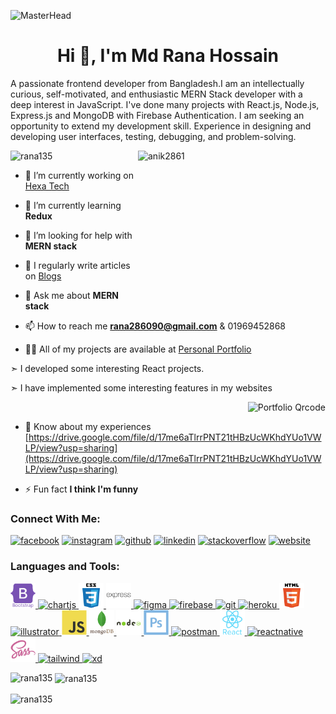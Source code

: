![MasterHead](https://i.ibb.co/HCTxznb/git.jpg)
<h1 align="center">Hi 👋, I'm Md Rana Hossain</h1>
<p align="start">A passionate frontend developer from Bangladesh.I am an intellectually curious, self-motivated, and enthusiastic MERN Stack developer with a deep interest in JavaScript. I've done many projects with React.js, Node.js, Express.js and MongoDB with Firebase Authentication. I am seeking an opportunity to extend my development skill. Experience in designing and developing user interfaces, testing, debugging, and problem-solving.</p>
<img align="right" height="240px" width="300px" src="https://i.ibb.co/QPVt3bK/computer.gif" alt="anik2861" />

<p align="left"> <img src="https://komarev.com/ghpvc/?username=rana135&label=Profile%20views&color=0e75b6&style=flat" alt="rana135" /> </p>

- 🔭 I’m currently working on [Hexa Tech](https://hexa-tech.web.app/)

- 🌱 I’m currently learning **Redux**

- 🤝 I’m looking for help with **MERN stack**

- 📝 I regularly write articles on [Blogs](https://agco-198f0.web.app/blogs)

- 💬 Ask me about **MERN stack**

- 📫 How to reach me **rana286090@gmail.com** & 01969452868

- 👨‍💻 All of my projects are available at [Personal Portfolio](https://portfolio-ba32a.web.app/)

<div align="left">
 ➣ I developed some interesting React projects.

 ➣ I have implemented some interesting features in my websites
</div>
<p align="right"> <img height="100px" width="100px" src="https://i.ibb.co/7YSfgJL/My-Portfolio-Qr.png" alt="Portfolio Qrcode" /> </p>

- 📄 Know about my experiences [https://drive.google.com/file/d/17me6aTlrrPNT21tHBzUcWKhdYUo1VWLP/view?usp=sharing](https://drive.google.com/file/d/17me6aTlrrPNT21tHBzUcWKhdYUo1VWLP/view?usp=sharing)

- ⚡ Fun fact **I think I'm funny**

<h3 align="left">Connect With Me:</h3>

[<img src='https://cdn.jsdelivr.net/npm/simple-icons@3.0.1/icons/facebook.svg' alt='facebook' height='40'>](https://www.facebook.com/profile.php?id=100015328684042)  [<img src='https://cdn.jsdelivr.net/npm/simple-icons@3.0.1/icons/instagram.svg' alt='instagram' height='40'>](https://www.instagram.com/chowdhurysarana/?hl=en)  [<img src='https://cdn.jsdelivr.net/npm/simple-icons@3.0.1/icons/github.svg' alt='github' height='40'>](https://github.com/rana135)  [<img src='https://cdn.jsdelivr.net/npm/simple-icons@3.0.1/icons/linkedin.svg' alt='linkedin' height='40'>](https://www.linkedin.com/in/md-rana-hossain-487a09228/)  [<img src='https://cdn.jsdelivr.net/npm/simple-icons@3.0.1/icons/stackoverflow.svg' alt='stackoverflow' height='40'>](https://stackoverflow.com/users/19026442/md-rana-hossain)  [<img src='https://i.pinimg.com/originals/64/a8/43/64a843dccd6224aff90dae50eb144d71.png' alt='website' height='40'>](https://portfolio-ba32a.web.app/)  
 


<h3 align="left">Languages and Tools:</h3>
<p align="left"> <a href="https://getbootstrap.com" target="_blank" rel="noreferrer"> <img src="https://raw.githubusercontent.com/devicons/devicon/master/icons/bootstrap/bootstrap-plain-wordmark.svg" alt="bootstrap" width="40" height="40"/> </a> <a href="https://www.chartjs.org" target="_blank" rel="noreferrer"> <img src="https://www.chartjs.org/media/logo-title.svg" alt="chartjs" width="40" height="40"/> </a> <a href="https://www.w3schools.com/css/" target="_blank" rel="noreferrer"> <img src="https://raw.githubusercontent.com/devicons/devicon/master/icons/css3/css3-original-wordmark.svg" alt="css3" width="40" height="40"/> </a> <a href="https://expressjs.com" target="_blank" rel="noreferrer"> <img src="https://raw.githubusercontent.com/devicons/devicon/master/icons/express/express-original-wordmark.svg" alt="express" width="40" height="40"/> </a> <a href="https://www.figma.com/" target="_blank" rel="noreferrer"> <img src="https://www.vectorlogo.zone/logos/figma/figma-icon.svg" alt="figma" width="40" height="40"/> </a> <a href="https://firebase.google.com/" target="_blank" rel="noreferrer"> <img src="https://www.vectorlogo.zone/logos/firebase/firebase-icon.svg" alt="firebase" width="40" height="40"/> </a> <a href="https://git-scm.com/" target="_blank" rel="noreferrer"> <img src="https://www.vectorlogo.zone/logos/git-scm/git-scm-icon.svg" alt="git" width="40" height="40"/> </a> <a href="https://heroku.com" target="_blank" rel="noreferrer"> <img src="https://www.vectorlogo.zone/logos/heroku/heroku-icon.svg" alt="heroku" width="40" height="40"/> </a> <a href="https://www.w3.org/html/" target="_blank" rel="noreferrer"> <img src="https://raw.githubusercontent.com/devicons/devicon/master/icons/html5/html5-original-wordmark.svg" alt="html5" width="40" height="40"/> </a> <a href="https://www.adobe.com/in/products/illustrator.html" target="_blank" rel="noreferrer"> <img src="https://www.vectorlogo.zone/logos/adobe_illustrator/adobe_illustrator-icon.svg" alt="illustrator" width="40" height="40"/> </a> <a href="https://developer.mozilla.org/en-US/docs/Web/JavaScript" target="_blank" rel="noreferrer"> <img src="https://raw.githubusercontent.com/devicons/devicon/master/icons/javascript/javascript-original.svg" alt="javascript" width="40" height="40"/> </a> <a href="https://www.mongodb.com/" target="_blank" rel="noreferrer"> <img src="https://raw.githubusercontent.com/devicons/devicon/master/icons/mongodb/mongodb-original-wordmark.svg" alt="mongodb" width="40" height="40"/> </a> <a href="https://nodejs.org" target="_blank" rel="noreferrer"> <img src="https://raw.githubusercontent.com/devicons/devicon/master/icons/nodejs/nodejs-original-wordmark.svg" alt="nodejs" width="40" height="40"/> </a> <a href="https://www.photoshop.com/en" target="_blank" rel="noreferrer"> <img src="https://raw.githubusercontent.com/devicons/devicon/master/icons/photoshop/photoshop-line.svg" alt="photoshop" width="40" height="40"/> </a> <a href="https://postman.com" target="_blank" rel="noreferrer"> <img src="https://www.vectorlogo.zone/logos/getpostman/getpostman-icon.svg" alt="postman" width="40" height="40"/> </a> <a href="https://reactjs.org/" target="_blank" rel="noreferrer"> <img src="https://raw.githubusercontent.com/devicons/devicon/master/icons/react/react-original-wordmark.svg" alt="react" width="40" height="40"/> </a> <a href="https://reactnative.dev/" target="_blank" rel="noreferrer"> <img src="https://reactnative.dev/img/header_logo.svg" alt="reactnative" width="40" height="40"/> </a> <a href="https://sass-lang.com" target="_blank" rel="noreferrer"> <img src="https://raw.githubusercontent.com/devicons/devicon/master/icons/sass/sass-original.svg" alt="sass" width="40" height="40"/> </a> <a href="https://tailwindcss.com/" target="_blank" rel="noreferrer"> <img src="https://www.vectorlogo.zone/logos/tailwindcss/tailwindcss-icon.svg" alt="tailwind" width="40" height="40"/> </a> <a href="https://www.adobe.com/products/xd.html" target="_blank" rel="noreferrer"> <img src="https://cdn.worldvectorlogo.com/logos/adobe-xd.svg" alt="xd" width="40" height="40"/> </a> </p>

<p><img align="left" src="https://github-readme-stats.vercel.app/api/top-langs?username=rana135&show_icons=true&locale=en&layout=compact" alt="rana135" /></p>

<p>&nbsp;<img align="center" src="https://github-readme-stats.vercel.app/api?username=rana135&show_icons=true&locale=en" alt="rana135" /></p>

<p><img align="center" src="https://github-readme-streak-stats.herokuapp.com/?user=rana135&" alt="rana135" target="blank"/></p>
